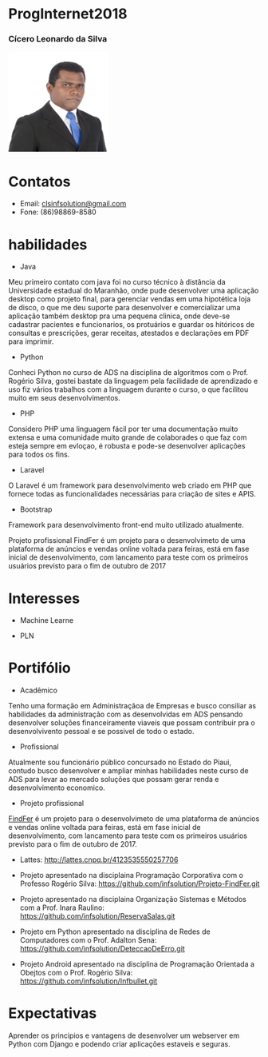 # ProgInternet2018
<p align="center">
<h3>Cícero Leonardo da Silva</h3>
<img src="cicero.JPG" alt="" width=200 height=200>
</p>

# Contatos
- Email: clsinfsolution@gmail.com
- Fone: (86)98869-8580
# habilidades
- Java

Meu primeiro contato com java foi no curso técnico à distância da Universidade estadual do Maranhão, onde pude desenvolver uma aplicação 
desktop como projeto final, para gerenciar vendas em uma hipotética loja de disco, o que me deu suporte para desenvolver e comercializar uma aplicação também desktop pra uma pequena clinica, onde deve-se cadastrar pacientes e funcionarios, os protuários e guardar os hitóricos de consultas e prescrições, gerar receitas, atestados e declarações em PDF para imprimir. 

- Python

Conheci Python no curso de ADS na disciplina de algoritmos com o Prof. Rogério Silva, gostei bastate da linguagem pela facilidade de aprendizado e uso fiz vários trabalhos com a linguagem durante o curso, o que facilitou muito em seus desenvolvimentos.

- PHP

Considero PHP uma linguagem fácil por ter uma documentação muito extensa e uma comunidade muito grande de colaborades o que faz com esteja sempre em evloçao, é robusta e pode-se desenvolver aplicações para todos os fins.

- Laravel 

O Laravel é um framework para desenvolvimento web criado em PHP que fornece todas as funcionalidades necessárias para criação de sites e APIS.

- Bootstrap

Framework para desenvolvimento front-end muito utilizado atualmente.

Projeto profissional
FindFer é um projeto para o desenvolvimeto de uma plataforma de anúncios e vendas online voltada para feiras, está em fase inicial de desenvolvimento, com lancamento para teste com os primeiros usuários previsto para o fim de outubro de 2017



# Interesses

- Machine Learne

- PLN

 
# Portifólio

- Acadêmico

Tenho uma formação em Administraçãoa de Empresas e busco consiliar as habilidades da administração com as desenvolvidas em ADS pensando desenvolver soluções financeiramente viaveis que possam contribuir pra o desenvolvivento pessoal e se possivel de todo o estado.

- Profissional

Atualmente sou funcionário público concursado no Estado do Piaui, contudo busco desenvolver e ampliar minhas habilidades neste curso de ADS para levar ao mercado soluções que possam gerar renda e desenvolvimento economico.

- Projeto profissional

<a href="http://www.findfer.com.br/">FindFer</a> é um projeto para o desenvolvimeto de uma plataforma de anúncios e vendas online voltada para feiras, está em fase inicial de desenvolvimento, com lancamento para teste com os primeiros usuários previsto para o fim de outubro de 2017.

- Lattes: http://lattes.cnpq.br/4123535550257706

- Projeto apresentado na disciplaina Programação Corporativa com o Professo Rogério Silva: https://github.com/infsolution/Projeto-FindFer.git

- Projeto apresentado na disciplaina Organização Sistemas e Métodos com a Prof. Inara Raulino: https://github.com/infsolution/ReservaSalas.git

- Projeto em Python apresentado na disciplina de Redes de Computadores com o Prof. Adalton Sena: https://github.com/infsolution/DeteccaoDeErro.git

- Projeto Android apresentado na disciplina de Programação Orientada a Obejtos com o Prof. Rogério Silva: https://github.com/infsolution/Infbullet.git
# Expectativas
Aprender os principios e vantagens de desenvolver um webserver em Python com Django e podendo criar aplicações estaveis e seguras.


